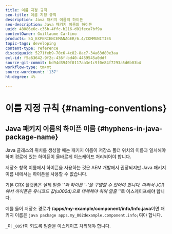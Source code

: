 ```yaml
---
title: 이름 지정 규칙
seo-title: 이름 지정 규칙
description: Java 패키지 이름의 하이픈
seo-description: Java 패키지 이름의 하이픈
uuid: 48086e6c-c35b-4ffc-b216-d01feca7bf9a
contentOwner: Guillaume Carlino
products: SG_EXPERIENCEMANAGER/6.4/COMMUNITIES
topic-tags: developing
content-type: reference
discoiquuid: 5271feb9-70c6-4c82-8ac7-34a63d80e3aa
exl-id: f5a63642-9f2c-436f-bd40-4459545a0ddf
source-git-commit: bd94d3949f0117aa3e1c9f0e84f7293a5d6b03b4
workflow-type: tm+mt
source-wordcount: '137'
ht-degree: 4%

---
```


# 이름 지정 규칙 {#naming-conventions}

## Java 패키지 이름의 하이픈 이름 {#hyphens-in-java-package-name}

Java 클래스의 위치를 생성할 때는 패키지 이름이 저장소 폴더 위치의 이름과 일치해야 하며 경로에 있는 하이픈이 올바르게 이스케이프 처리되어야 합니다.

저장소 항목 이름에서 하이픈을 사용하는 것은 AEM 개발에서 권장되지만 Java 패키지 이름 내에서는 하이픈을 사용할 수 없습니다.

기본 CRX 플랫폼은 실제 밑줄 &#39;_&#39;과 하이픈 &#39;-&#39;을 구별할 수 있어야 합니다. 따라서 JCR에서 하이픈은 유니코드 값(u002d)으로 대체해야 하며 밑줄 &#39;_&#39;로 이스케이프해야 합니다.

예를 들어 저장소 경로가 **/apps/my-example/component/info/Info.java**&#x200B;이면 패키지 이름은 `java package apps.my_002dexample.component.info;`여야 합니다.

`_`이 `_005f`이 되도록 밑줄을 이스케이프 처리해야 합니다.
